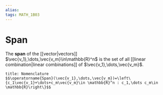 ```yaml
---
alias:
tags: MATH_1B03
---
```

# Span
The **span** of the [[vector|vectors]] $\vec{v_1},\dots,\vec{v_m}\in\mathbb{R}^n$ is the set of all [[linear combination|linear combinations]] of $\vec{v_1},\dots,\vec{v_m}$. 

```ad-note
title: Nomenclature
$$\operatorname{Span}(\vec{v_1},\dots,\vec{v_m})=\left\{c_1\vec{v_1}+\dots+c_m\vec{v_m}\in \mathbb{R}^n : c_1,\dots c_m\in \mathbb{R}\right\}$$
```
